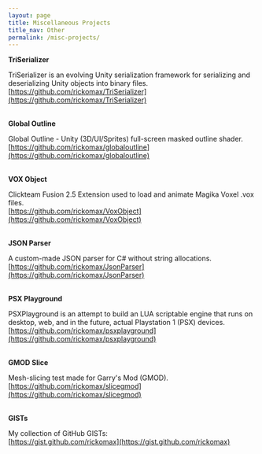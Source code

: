 ```yaml
---
layout: page
title: Miscellaneous Projects
title_nav: Other
permalink: /misc-projects/
---
```

**TriSerializer**

TriSerializer is an evolving Unity serialization framework for serializing and deserializing Unity objects into binary files.<br>
[https://github.com/rickomax/TriSerializer](https://github.com/rickomax/TriSerializer)<br><br>

**Global Outline**

Global Outline - Unity (3D/UI/Sprites) full-screen masked outline shader.<br>
[https://github.com/rickomax/globaloutline](https://github.com/rickomax/globaloutline)<br><br>

**VOX Object**

Clickteam Fusion 2.5 Extension used to load and animate Magika Voxel .vox files.<br>
[https://github.com/rickomax/VoxObject](https://github.com/rickomax/VoxObject)<br><br>

**JSON Parser**

A custom-made JSON parser for C# without string allocations.<br>
[https://github.com/rickomax/JsonParser](https://github.com/rickomax/JsonParser)<br><br>

**PSX Playground**

PSXPlayground is an attempt to build an LUA scriptable engine that runs on desktop, web, and in the future, actual Playstation 1 (PSX) devices.<br>
[https://github.com/rickomax/psxplayground](https://github.com/rickomax/psxplayground)<br><br>

**GMOD Slice**

Mesh-slicing test made for Garry's Mod (GMOD).<br>
[https://github.com/rickomax/slicegmod](https://github.com/rickomax/slicegmod)<br><br>

**GISTs**

My collection of GitHub GISTs:<br>
[https://gist.github.com/rickomax](https://gist.github.com/rickomax)
